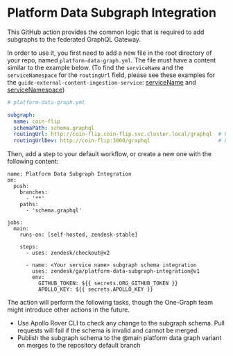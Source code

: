 # Platform Data Subgraph Integration

This GitHub action provides the common logic that is required to add subgraphs to the federated GraphQL Gateway.

In order to use it, you first need to add a new file in the root directory of your repo, named `platform-data-graph.yml`.
The file must have a content similar to the example below. (To find the `serviceName` and the `serviceNamespace` for the `routingUrl` field, please see these examples for the `guide-external-content-ingestion-service`: [serviceName](https://github.com/zendesk/guide-external-content-ingestion-service/blob/ad729e7defe79fdfa119954b256c6e36bb01a5ec/kubernetes/manifests/staging/pod998/app-server.yml#L554) and [serviceNamespace](https://github.com/zendesk/guide-external-content-ingestion-service/blob/ad729e7defe79fdfa119954b256c6e36bb01a5ec/kubernetes/manifests/staging/pod998/app-server.yml#L555))

```yml
# platform-data-graph.yml

subgraph:
  name: coin-flip
  schemaPath: schema.graphql
  routingUrl: http://coin-flip.coin-flip.svc.cluster.local/graphql  # http://<serviceName>.<serviceNamespace>.svc.cluster.local/graphql
  routingUrlDev: http://coin-flip:3000/graphql                      # Use your service's Host and IP from ZDI
```

Then, add a step to your default workflow, or create a new one with the following content:


```
name: Platform Data Subgraph Integration
on:
  push:
    branches:
      - '**'
    paths:
      - 'schema.graphql'

jobs:
  main:
    runs-on: [self-hosted, zendesk-stable]

    steps:
      - uses: zendesk/checkout@v2

      - name: <Your service name> subgraph schema integration
        uses: zendesk/ga/platform-data-subgraph-integration@v1
        env:
          GITHUB_TOKEN: ${{ secrets.ORG_GITHUB_TOKEN }}
          APOLLO_KEY: ${{ secrets.APOLLO_KEY }}
```

The action will perform the following tasks, though the One-Graph team might introduce other actions in the future.

- Use Apollo Rover CLI to check any change to the subgraph schema. Pull requests will fail if the schema is invalid and cannot be merged.
- Publish the subgraph schema to the @main platform data graph variant on merges to the repository default branch
